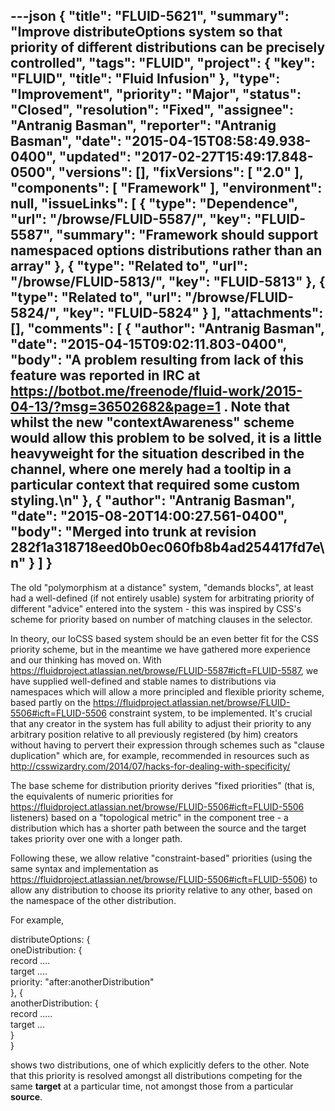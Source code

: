 ---json
{
  "title": "FLUID-5621",
  "summary": "Improve distributeOptions system so that priority of different distributions can be precisely controlled",
  "tags": "FLUID",
  "project": {
    "key": "FLUID",
    "title": "Fluid Infusion"
  },
  "type": "Improvement",
  "priority": "Major",
  "status": "Closed",
  "resolution": "Fixed",
  "assignee": "Antranig Basman",
  "reporter": "Antranig Basman",
  "date": "2015-04-15T08:58:49.938-0400",
  "updated": "2017-02-27T15:49:17.848-0500",
  "versions": [],
  "fixVersions": [
    "2.0"
  ],
  "components": [
    "Framework"
  ],
  "environment": null,
  "issueLinks": [
    {
      "type": "Dependence",
      "url": "/browse/FLUID-5587/",
      "key": "FLUID-5587",
      "summary": "Framework should support namespaced options distributions rather than an array"
    },
    {
      "type": "Related to",
      "url": "/browse/FLUID-5813/",
      "key": "FLUID-5813"
    },
    {
      "type": "Related to",
      "url": "/browse/FLUID-5824/",
      "key": "FLUID-5824"
    }
  ],
  "attachments": [],
  "comments": [
    {
      "author": "Antranig Basman",
      "date": "2015-04-15T09:02:11.803-0400",
      "body": "A problem resulting from lack of this feature was reported in IRC at <https://botbot.me/freenode/fluid-work/2015-04-13/?msg=36502682&page=1> . Note that whilst the new \"contextAwareness\" scheme would allow this problem to be solved, it is a little heavyweight for the situation described in the channel, where one merely had a tooltip in a particular context that required some custom styling.\n"
    },
    {
      "author": "Antranig Basman",
      "date": "2015-08-20T14:00:27.561-0400",
      "body": "Merged into trunk at revision 282f1a318718eed0b0ec060fb8b4ad254417fd7e\n"
    }
  ]
}
---
The old "polymorphism at a distance" system, "demands blocks", at least had a well-defined (if not entirely usable) system for arbitrating priority of different "advice" entered into the system - this was inspired by CSS's scheme for priority based on number of matching clauses in the selector.

In theory, our IoCSS based system should be an even better fit for the CSS priority scheme, but in the meantime we have gathered more experience and our thinking has moved on. With <https://fluidproject.atlassian.net/browse/FLUID-5587#icft=FLUID-5587>, we have supplied well-defined and stable names to distributions via namespaces which will allow a more principled and flexible priority scheme, based partly on the <https://fluidproject.atlassian.net/browse/FLUID-5506#icft=FLUID-5506> constraint system, to be implemented. It's crucial that any creator in the system has full ability to adjust their priority to any arbitrary position relative to all previously registered (by him) creators without having to pervert their expression through schemes such as "clause duplication" which are, for example, recommended in resources such as <http://csswizardry.com/2014/07/hacks-for-dealing-with-specificity/>&#x20;

The base scheme for distribution priority derives "fixed priorities" (that is, the equivalents of numeric priorities for <https://fluidproject.atlassian.net/browse/FLUID-5506#icft=FLUID-5506> listeners) based on a "topological metric" in the component tree - a distribution which has a shorter path between the source and the target takes priority over one with a longer path.

Following these, we allow relative "constraint-based" priorities (using the same syntax and implementation as <https://fluidproject.atlassian.net/browse/FLUID-5506#icft=FLUID-5506>) to allow any distribution to choose its priority relative to any other, based on the namespace of the other distribution.

For example,

distributeOptions: {\
oneDistribution: {\
record ....\
target ....\
priority: "after:anotherDistribution"\
}, {\
anotherDistribution: {\
record .....\
target ...\
}\
}

shows two distributions, one of which explicitly defers to the other. Note that this priority is resolved amongst all distributions competing for the same **target** at a particular time, not amongst those from a particular **source**.

        